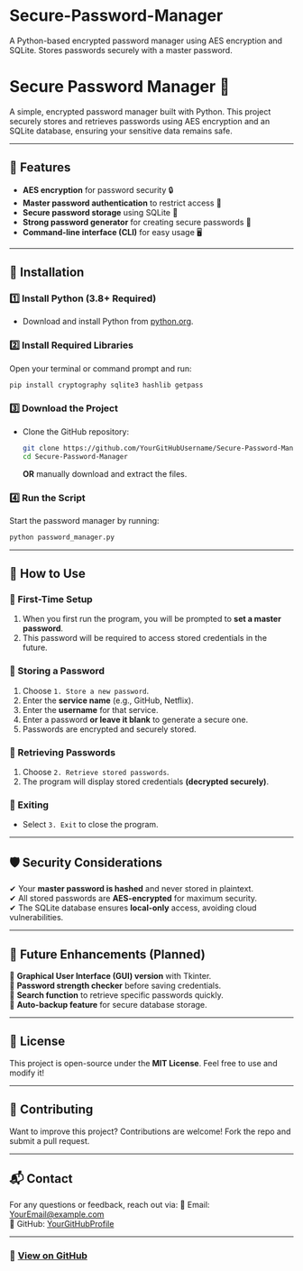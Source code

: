 # Secure-Password-Manager
A Python-based encrypted password manager using AES encryption and SQLite. Stores passwords securely with a master password.
# Secure Password Manager 🔐

A simple, encrypted password manager built with Python. This project securely stores and retrieves passwords using AES encryption and an SQLite database, ensuring your sensitive data remains safe.

---

## 📌 Features
- **AES encryption** for password security 🔒
- **Master password authentication** to restrict access 🔑
- **Secure password storage** using SQLite 📂
- **Strong password generator** for creating secure passwords 🔢
- **Command-line interface (CLI)** for easy usage 🖥️

---

## 🚀 Installation
### **1️⃣ Install Python (3.8+ Required)**
- Download and install Python from [python.org](https://www.python.org/downloads/).

### **2️⃣ Install Required Libraries**
Open your terminal or command prompt and run:
```bash
pip install cryptography sqlite3 hashlib getpass
```

### **3️⃣ Download the Project**
- Clone the GitHub repository:
  ```bash
  git clone https://github.com/YourGitHubUsername/Secure-Password-Manager.git
  cd Secure-Password-Manager
  ```
  **OR** manually download and extract the files.

### **4️⃣ Run the Script**
Start the password manager by running:
```bash
python password_manager.py
```

---

## 📖 How to Use
### **🔹 First-Time Setup**
1. When you first run the program, you will be prompted to **set a master password**.
2. This password will be required to access stored credentials in the future.

### **🔹 Storing a Password**
1. Choose `1. Store a new password`.
2. Enter the **service name** (e.g., GitHub, Netflix).
3. Enter the **username** for that service.
4. Enter a password **or leave it blank** to generate a secure one.
5. Passwords are encrypted and securely stored.

### **🔹 Retrieving Passwords**
1. Choose `2. Retrieve stored passwords`.
2. The program will display stored credentials **(decrypted securely)**.

### **🔹 Exiting**
- Select `3. Exit` to close the program.

---

## 🛡 Security Considerations
✔ Your **master password is hashed** and never stored in plaintext.  
✔ All stored passwords are **AES-encrypted** for maximum security.  
✔ The SQLite database ensures **local-only** access, avoiding cloud vulnerabilities.  

---

## 🎯 Future Enhancements (Planned)
🔸 **Graphical User Interface (GUI) version** with Tkinter.  
🔸 **Password strength checker** before saving credentials.  
🔸 **Search function** to retrieve specific passwords quickly.  
🔸 **Auto-backup feature** for secure database storage.  

---

## 📜 License
This project is open-source under the **MIT License**. Feel free to use and modify it!

---

## 🙌 Contributing
Want to improve this project? Contributions are welcome! Fork the repo and submit a pull request.

---

## 📬 Contact
For any questions or feedback, reach out via:
📧 Email: [YourEmail@example.com](mailto:YourEmail@example.com)  
🐙 GitHub: [YourGitHubProfile](https://github.com/YourGitHubUsername)  

---

### **🔗 [View on GitHub](https://github.com/YourGitHubUsername/Secure-Password-Manager)**

